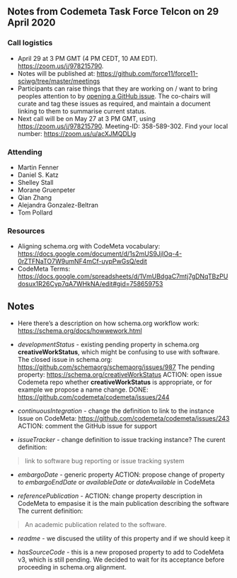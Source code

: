 ## Notes from Codemeta Task Force Telcon on 29 April 2020

### Call logistics

 - April 29 at 3 PM GMT (4 PM CEDT, 10 AM EDT). https://zoom.us/j/978215790. 
 - Notes will be published at: https://github.com/force11/force11-sciwg/tree/master/meetings
 - Participants can raise things that they are working on / want to bring peoples attention to by [opening a GitHub issue](https://github.com/force11/force11-sciwg/issues). The co-chairs will curate and tag these issues as required, and maintain a document linking to them to summarise current status.
 - Next call will be on May 27 at 3 PM GMT, using https://zoom.us/j/978215790. Meeting-ID: 358-589-302. Find your local number: https://zoom.us/u/acXJMQDLlg

### Attending

- Martin Fenner
- Daniel S. Katz
- Shelley Stall 
- Morane Gruenpeter 
- Qian Zhang
- Alejandra Gonzalez-Beltran
- Tom Pollard


### Resources

* Aligning schema.org with CodeMeta vocabulary: https://docs.google.com/document/d/1s2mUS9JjIOq-4-0rZTFNaTO7W9umNF4mCf-uypPwGsQ/edit
* CodeMeta Terms: https://docs.google.com/spreadsheets/d/1VmUBdgaC7mtj7gDNqTBzPUdosux1R26Cyp7qA7WHkNA/edit#gid=758659753

## Notes
* Here there’s a description on how schema.org workflow work: https://schema.org/docs/howwework.html

* *developmentStatus* - existing pending property in schema.org **creativeWorkStatus**, which might be confusing to use with software.
The closed issue in schema.org: https://github.com/schemaorg/schemaorg/issues/987 
The pending property: https://schema.org/creativeWorkStatus
ACTION: open issue Codemeta repo whether **creativeWorkStatus** is appropriate, or for example we propose a name change.
DONE: https://github.com/codemeta/codemeta/issues/244

* *continuousIntegration* - change the definition to link to the instance
Issue on CodeMeta: https://github.com/codemeta/codemeta/issues/243
ACTION: comment the GitHub issue for support

* *issueTracker* - change definition to issue tracking instance?
The curent definition:
> link to software bug reporting or issue tracking system

* *embargoDate* - generic property
ACTION: propose change of property to *embargoEndDate* or *availableDate* or *dateAvailable* in CodeMeta

* *referencePublication* -
ACTION: change property description in CodeMeta to empasise it is the main publication describing the software
The current definition:
> An academic publication related to the software.

* *readme* - we discused the utility of this property and if we should keep it

* *hasSourceCode* - this is a  new proposed property to add to CodeMeta v3, which is still pending.
We decided to wait for its acceptance before proceeding in schema.org alignment.
